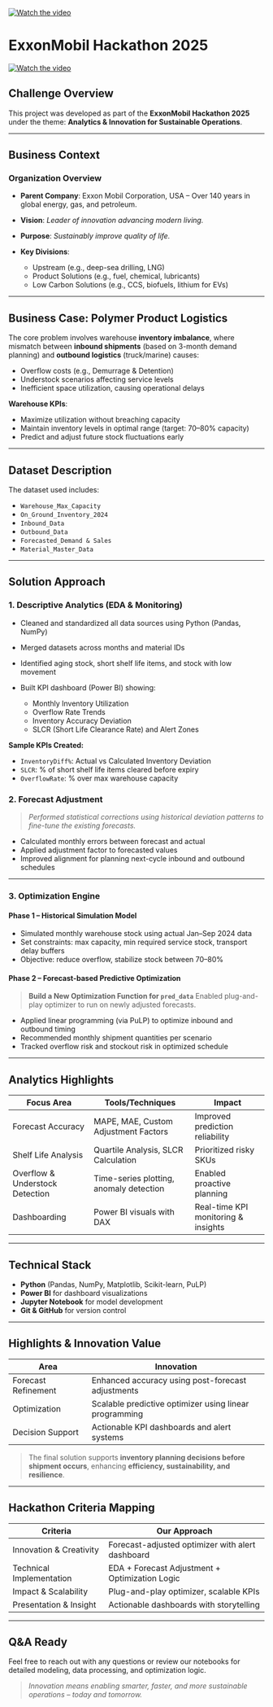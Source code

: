 [![Watch the video](https://img.youtube.com/vi/AbxGe0n9HnQ/maxresdefault.jpg)](https://youtu.be/AbxGe0n9HnQ)
# ExxonMobil Hackathon 2025

[![Watch the video](https://img.youtube.com/vi/AbxGe0n9HnQ/maxresdefault.jpg)](https://youtu.be/AbxGe0n9HnQ)

## Challenge Overview

This project was developed as part of the **ExxonMobil Hackathon 2025** under the theme: **Analytics & Innovation for Sustainable Operations**.

---

## Business Context

### Organization Overview

* **Parent Company**: Exxon Mobil Corporation, USA – Over 140 years in global energy, gas, and petroleum.
* **Vision**: *Leader of innovation advancing modern living.*
* **Purpose**: *Sustainably improve quality of life.*
* **Key Divisions**:

  * Upstream (e.g., deep-sea drilling, LNG)
  * Product Solutions (e.g., fuel, chemical, lubricants)
  * Low Carbon Solutions (e.g., CCS, biofuels, lithium for EVs)

---

## Business Case: Polymer Product Logistics

The core problem involves warehouse **inventory imbalance**, where mismatch between **inbound shipments** (based on 3-month demand planning) and **outbound logistics** (truck/marine) causes:

* Overflow costs (e.g., Demurrage & Detention)
* Understock scenarios affecting service levels
* Inefficient space utilization, causing operational delays

**Warehouse KPIs**:

* Maximize utilization without breaching capacity
* Maintain inventory levels in optimal range (target: 70–80% capacity)
* Predict and adjust future stock fluctuations early

---

## Dataset Description

The dataset used includes:

* `Warehouse_Max_Capacity`
* `On_Ground_Inventory_2024`
* `Inbound_Data`
* `Outbound_Data`
* `Forecasted_Demand & Sales`
* `Material_Master_Data`

---

## Solution Approach

### 1. Descriptive Analytics (EDA & Monitoring)

* Cleaned and standardized all data sources using Python (Pandas, NumPy)
* Merged datasets across months and material IDs
* Identified aging stock, short shelf life items, and stock with low movement
* Built KPI dashboard (Power BI) showing:

  * Monthly Inventory Utilization
  * Overflow Rate Trends
  * Inventory Accuracy Deviation
  * SLCR (Short Life Clearance Rate) and Alert Zones

**Sample KPIs Created:**

* `InventoryDiff%`: Actual vs Calculated Inventory Deviation
* `SLCR`: % of short shelf life items cleared before expiry
* `OverflowRate`: % over max warehouse capacity

### 2. Forecast Adjustment

> *Performed statistical corrections using historical deviation patterns to fine-tune the existing forecasts.*

* Calculated monthly errors between forecast and actual
* Applied adjustment factor to forecasted values
* Improved alignment for planning next-cycle inbound and outbound schedules

---

### 3. Optimization Engine

#### Phase 1 – Historical Simulation Model

* Simulated monthly warehouse stock using actual Jan–Sep 2024 data
* Set constraints: max capacity, min required service stock, transport delay buffers
* Objective: reduce overflow, stabilize stock between 70–80%

#### Phase 2 – **Forecast-based Predictive Optimization**

> **Build a New Optimization Function for `pred_data`**
> Enabled plug-and-play optimizer to run on newly adjusted forecasts.

* Applied linear programming (via PuLP) to optimize inbound and outbound timing
* Recommended monthly shipment quantities per scenario
* Tracked overflow risk and stockout risk in optimized schedule

---

## Analytics Highlights

| Focus Area                      | Tools/Techniques                        | Impact                              |
| ------------------------------- | --------------------------------------- | ----------------------------------- |
| Forecast Accuracy               | MAPE, MAE, Custom Adjustment Factors    | Improved prediction reliability     |
| Shelf Life Analysis             | Quartile Analysis, SLCR Calculation     | Prioritized risky SKUs              |
| Overflow & Understock Detection | Time-series plotting, anomaly detection | Enabled proactive planning          |
| Dashboarding                    | Power BI visuals with DAX               | Real-time KPI monitoring & insights |

---

## Technical Stack

* **Python** (Pandas, NumPy, Matplotlib, Scikit-learn, PuLP)
* **Power BI** for dashboard visualizations
* **Jupyter Notebook** for model development
* **Git & GitHub** for version control

---

## Highlights & Innovation Value

| Area                | Innovation                                             |
| ------------------- | ------------------------------------------------------ |
| Forecast Refinement | Enhanced accuracy using post-forecast adjustments      |
| Optimization        | Scalable predictive optimizer using linear programming |
| Decision Support    | Actionable KPI dashboards and alert systems            |

> The final solution supports **inventory planning decisions before shipment occurs**, enhancing **efficiency, sustainability, and resilience**.

---

## Hackathon Criteria Mapping

| Criteria                 | Our Approach                                     |
| ------------------------ | ------------------------------------------------ |
| Innovation & Creativity  | Forecast-adjusted optimizer with alert dashboard |
| Technical Implementation | EDA + Forecast Adjustment + Optimization Logic   |
| Impact & Scalability     | Plug-and-play optimizer, scalable KPIs           |
| Presentation & Insight   | Actionable dashboards with storytelling          |

---

## Q\&A Ready

Feel free to reach out with any questions or review our notebooks for detailed modeling, data processing, and optimization logic.

> *Innovation means enabling smarter, faster, and more sustainable operations – today and tomorrow.*
